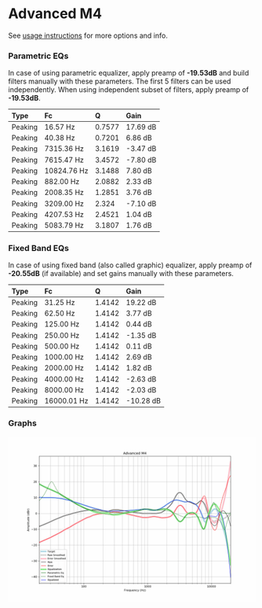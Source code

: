 # Advanced M4
See [usage instructions](https://github.com/jaakkopasanen/AutoEq#usage) for more options and info.

### Parametric EQs
In case of using parametric equalizer, apply preamp of **-19.53dB** and build filters manually
with these parameters. The first 5 filters can be used independently.
When using independent subset of filters, apply preamp of **-19.53dB**.

| Type    | Fc          |      Q | Gain     |
|:--------|:------------|:-------|:---------|
| Peaking | 16.57 Hz    | 0.7577 | 17.69 dB |
| Peaking | 40.38 Hz    | 0.7201 | 6.86 dB  |
| Peaking | 7315.36 Hz  | 3.1619 | -3.47 dB |
| Peaking | 7615.47 Hz  | 3.4572 | -7.80 dB |
| Peaking | 10824.76 Hz | 3.1488 | 7.80 dB  |
| Peaking | 882.00 Hz   | 2.0882 | 2.33 dB  |
| Peaking | 2008.35 Hz  | 1.2851 | 3.76 dB  |
| Peaking | 3209.00 Hz  | 2.324  | -7.10 dB |
| Peaking | 4207.53 Hz  | 2.4521 | 1.04 dB  |
| Peaking | 5083.79 Hz  | 3.1807 | 1.76 dB  |

### Fixed Band EQs
In case of using fixed band (also called graphic) equalizer, apply preamp of **-20.55dB**
(if available) and set gains manually with these parameters.

| Type    | Fc          |      Q | Gain      |
|:--------|:------------|:-------|:----------|
| Peaking | 31.25 Hz    | 1.4142 | 19.22 dB  |
| Peaking | 62.50 Hz    | 1.4142 | 3.77 dB   |
| Peaking | 125.00 Hz   | 1.4142 | 0.44 dB   |
| Peaking | 250.00 Hz   | 1.4142 | -1.35 dB  |
| Peaking | 500.00 Hz   | 1.4142 | 0.11 dB   |
| Peaking | 1000.00 Hz  | 1.4142 | 2.69 dB   |
| Peaking | 2000.00 Hz  | 1.4142 | 1.82 dB   |
| Peaking | 4000.00 Hz  | 1.4142 | -2.63 dB  |
| Peaking | 8000.00 Hz  | 1.4142 | -2.03 dB  |
| Peaking | 16000.01 Hz | 1.4142 | -10.28 dB |

### Graphs
![](./Advanced%20M4.png)